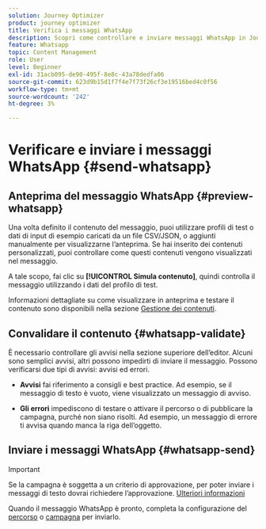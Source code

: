 ```yaml
---
solution: Journey Optimizer
product: journey optimizer
title: Verifica i messaggi WhatsApp
description: Scopri come controllare e inviare messaggi WhatsApp in Journey Optimizer
feature: Whatsapp
topic: Content Management
role: User
level: Beginner
exl-id: 31acb095-de90-495f-8e8c-43a78dedfa06
source-git-commit: 623d9b15d1f7f4e7f73f26cf3e19516bed4c0f56
workflow-type: tm+mt
source-wordcount: '242'
ht-degree: 3%

---
```


# Verificare e inviare i messaggi WhatsApp {#send-whatsapp}

## Anteprima del messaggio WhatsApp {#preview-whatsapp}

Una volta definito il contenuto del messaggio, puoi utilizzare profili di test o dati di input di esempio caricati da un file CSV/JSON, o aggiunti manualmente per visualizzarne l’anteprima. Se hai inserito dei contenuti personalizzati, puoi controllare come questi contenuti vengono visualizzati nel messaggio.

A tale scopo, fai clic su **[!UICONTROL Simula contenuto]**, quindi controlla il messaggio utilizzando i dati del profilo di test.

Informazioni dettagliate su come visualizzare in anteprima e testare il contenuto sono disponibili nella sezione [Gestione dei contenuti](../content-management/preview-test.md).

## Convalidare il contenuto {#whatsapp-validate}

È necessario controllare gli avvisi nella sezione superiore dell’editor. Alcuni sono semplici avvisi, altri possono impedirti di inviare il messaggio. Possono verificarsi due tipi di avvisi: avvisi ed errori.

* **Avvisi** fai riferimento a consigli e best practice. Ad esempio, se il messaggio di testo è vuoto, viene visualizzato un messaggio di avviso.

* **Gli errori** impediscono di testare o attivare il percorso o di pubblicare la campagna, purché non siano risolti. Ad esempio, un messaggio di errore ti avvisa quando manca la riga dell’oggetto.

## Inviare i messaggi WhatsApp {#whatsapp-send}

>[!IMPORTANT]
>
> Se la campagna è soggetta a un criterio di approvazione, per poter inviare i messaggi di testo dovrai richiedere l’approvazione. [Ulteriori informazioni](../test-approve/gs-approval.md)

Quando il messaggio WhatsApp è pronto, completa la configurazione del [percorso](../building-journeys/publishing-the-journey.md) o [campagna](../campaigns/review-activate-campaign.md) per inviarlo.
